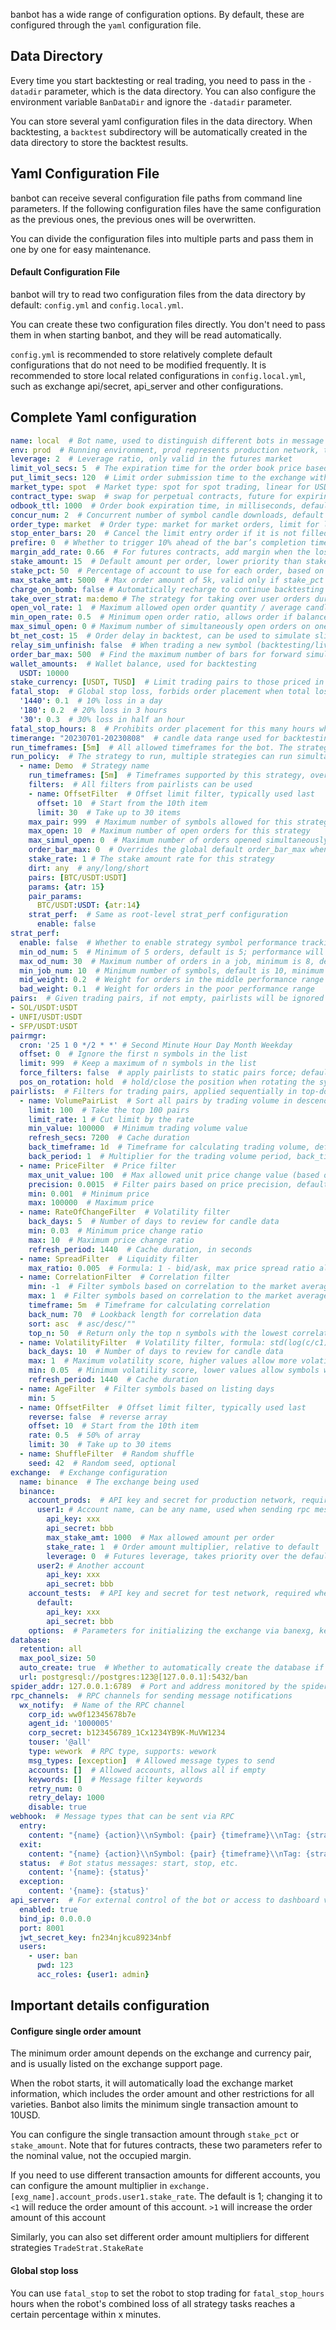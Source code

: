banbot has a wide range of configuration options. By default, these are configured through the `yaml` configuration file.

## Data Directory
Every time you start backtesting or real trading, you need to pass in the `-datadir` parameter, which is the data directory. You can also configure the environment variable `BanDataDir` and ignore the `-datadir` parameter.

You can store several yaml configuration files in the data directory. When backtesting, a `backtest` subdirectory will be automatically created in the data directory to store the backtest results.

## Yaml Configuration File
banbot can receive several configuration file paths from command line parameters. If the following configuration files have the same configuration as the previous ones, the previous ones will be overwritten.

You can divide the configuration files into multiple parts and pass them in one by one for easy maintenance.

#### Default Configuration File
banbot will try to read two configuration files from the data directory by default: `config.yml` and `config.local.yml`.

You can create these two configuration files directly. You don't need to pass them in when starting banbot, and they will be read automatically.

`config.yml` is recommended to store relatively complete default configurations that do not need to be modified frequently.
It is recommended to store local related configurations in `config.local.yml`, such as exchange api/secret, api_server and other configurations.

## Complete Yaml configuration
```yaml
name: local  # Bot name, used to distinguish different bots in message notifications
env: prod  # Running environment, prod represents production network, test represents test network (Binance testnet), dry_run represents simulation
leverage: 2  # Leverage ratio, only valid in the futures market
limit_vol_secs: 5  # The expiration time for the order book price based on trading volume, in seconds, default is 10
put_limit_secs: 120  # Limit order submission time to the exchange within which it is expected to be filled, in seconds, default is 120
market_type: spot  # Market type: spot for spot trading, linear for USDT-margined contracts, inverse for coin-margined contracts, option for options contracts
contract_type: swap  # swap for perpetual contracts, future for expiring contracts
odbook_ttl: 1000  # Order book expiration time, in milliseconds, default is 500
concur_num: 2  # Concurrent number of symbol candle downloads, default is 2 symbols
order_type: market  # Order type: market for market orders, limit for limit orders
stop_enter_bars: 20  # Cancel the limit entry order if it is not filled within this many candles, default is 0 (disabled)
prefire: 0  # Whether to trigger 10% ahead of the bar’s completion time
margin_add_rate: 0.66  # For futures contracts, add margin when the loss reaches this ratio of the initial margin to avoid liquidation, default is 0.66
stake_amount: 15  # Default amount per order, lower priority than stake_pct
stake_pct: 50  # Percentage of account to use for each order, based on the nominal value
max_stake_amt: 5000  # Max order amount of 5k, valid only if stake_pct is specified
charge_on_bomb: false # Automatically recharge to continue backtesting when backtesting liquidation occurs
take_over_strat: ma:demo # The strategy for taking over user orders during real trading, empty by default
open_vol_rate: 1  # Maximum allowed open order quantity / average candle volume ratio when not specifying order quantity, default is 1
min_open_rate: 0.5  # Minimum open order ratio, allows order if balance / per order amount exceeds this ratio when balance is insufficient, default is 0.5 (50%)
max_simul_open: 0 # Maximum number of simultaneously open orders on one candlestick
bt_net_cost: 15  # Order delay in backtest, can be used to simulate slippage, in seconds, default is 15
relay_sim_unfinish: false  # When trading a new symbol (backtesting/live trading), whether to trading from the open order relay at the beginning time
order_bar_max: 500  # Find the maximum number of bars for forward simulation from the open orders at the start time.
wallet_amounts:  # Wallet balance, used for backtesting
  USDT: 10000
stake_currency: [USDT, TUSD]  # Limit trading pairs to those priced in these currencies
fatal_stop:  # Global stop loss, forbids order placement when total loss reaches these limits
  '1440': 0.1  # 10% loss in a day
  '180': 0.2  # 20% loss in 3 hours
  '30': 0.3  # 30% loss in half an hour
fatal_stop_hours: 8  # Prohibits order placement for this many hours when global stop loss is triggered; default is 8
timerange: "20230701-20230808"  # candle data range used for backtesting
run_timeframes: [5m]  # All allowed timeframes for the bot. The strategy will choose the most suitable minimum timeframe; this setting is lower priority than run_policy
run_policy:  # The strategy to run, multiple strategies can run simultaneously or a strategy can be run with different parameters
  - name: Demo  # Strategy name
    run_timeframes: [5m]  # Timeframes supported by this strategy, overrides the root run_timeframes when provided
    filters:  # All filters from pairlists can be used
    - name: OffsetFilter  # Offset limit filter, typically used last
      offset: 10  # Start from the 10th item
      limit: 30  # Take up to 30 items
    max_pair: 999  # Maximum number of symbols allowed for this strategy
    max_open: 10  # Maximum number of open orders for this strategy
    max_simul_open: 0  # Maximum number of orders opened simultaneously on a candlestick
    order_bar_max: 0  # Overrides the global default order_bar_max when non-zero
    stake_rate: 1 # The stake amount rate for this strategy
    dirt: any  # any/long/short
    pairs: [BTC/USDT:USDT]
    params: {atr: 15}
    pair_params:
      BTC/USDT:USDT: {atr:14}
    strat_perf:  # Same as root-level strat_perf configuration
      enable: false
strat_perf:
  enable: false  # Whether to enable strategy symbol performance tracking, automatically reduces order size for symbols with significant losses
  min_od_num: 5  # Minimum of 5 orders, default is 5; performance will not be calculated if fewer than 5
  max_od_num: 30  # Maximum number of orders in a job, minimum is 8, default is 30
  min_job_num: 10  # Minimum number of symbols, default is 10, minimum is 7
  mid_weight: 0.2  # Weight for orders in the middle performance range
  bad_weight: 0.1  # Weight for orders in the poor performance range
pairs:  # Given trading pairs, if not empty, pairlists will be ignored
- SOL/USDT:USDT
- UNFI/USDT:USDT
- SFP/USDT:USDT
pairmgr:
  cron: '25 1 0 */2 * *' # Second Minute Hour Day Month Weekday
  offset: 0  # Ignore the first n symbols in the list
  limit: 999  # Keep a maximum of n symbols in the list
  force_filters: false  # apply pairlists to static pairs force; default: false
  pos_on_rotation: hold  # hold/close the position when rotating the symbol list, default: hold
pairlists:  # Filters for trading pairs, applied sequentially in top-down order
  - name: VolumePairList  # Sort all pairs by trading volume in descending order
    limit: 100  # Take the top 100 pairs
    limit_rate: 1 # Cut limit by the rate
    min_value: 100000  # Minimum trading volume value
    refresh_secs: 7200  # Cache duration
    back_timeframe: 1d  # Timeframe for calculating trading volume, default is 1 day
    back_period: 1  # Multiplier for the trading volume period, back_timeframe * back_period gives the time range
  - name: PriceFilter  # Price filter
    max_unit_value: 100  # Max allowed unit price change value (based on quote currency, usually USDT)
    precision: 0.0015  # Filter pairs based on price precision, default requires price changes to be at least 0.1%
    min: 0.001  # Minimum price
    max: 100000  # Maximum price
  - name: RateOfChangeFilter  # Volatility filter
    back_days: 5  # Number of days to review for candle data
    min: 0.03  # Minimum price change ratio
    max: 10  # Maximum price change ratio
    refresh_period: 1440  # Cache duration, in seconds
  - name: SpreadFilter  # Liquidity filter
    max_ratio: 0.005  # Formula: 1 - bid/ask, max price spread ratio allowed
  - name: CorrelationFilter  # Correlation filter
    min: -1  # Filter symbols based on correlation to the market average; default is 0 (disabled)
    max: 1  # Filter symbols based on correlation to the market average; default is 0 (disabled)
    timeframe: 5m  # Timeframe for calculating correlation
    back_num: 70  # Lookback length for correlation data
    sort: asc  # asc/desc/""
    top_n: 50  # Return only the top n symbols with the lowest correlation; default is 0 (no limit)
  - name: VolatilityFilter  # Volatility filter, formula: std(log(c/c1)) * sqrt(back_days)
    back_days: 10  # Number of days to review for candle data
    max: 1  # Maximum volatility score, higher values allow more volatile symbols on the daily level
    min: 0.05  # Minimum volatility score, lower values allow symbols with less volatility on the daily level
    refresh_period: 1440  # Cache duration
  - name: AgeFilter  # Filter symbols based on listing days
    min: 5
  - name: OffsetFilter  # Offset limit filter, typically used last
    reverse: false  # reverse array
    offset: 10  # Start from the 10th item
    rate: 0.5  # 50% of array
    limit: 30  # Take up to 30 items
  - name: ShuffleFilter  # Random shuffle
    seed: 42  # Random seed, optional
exchange:  # Exchange configuration
  name: binance  # The exchange being used
  binance:
    account_prods:  # API key and secret for production network, required when env is set to prod
      user1: # Account name, can be any name, used when sending rpc messages
        api_key: xxx
        api_secret: bbb
        max_stake_amt: 1000  # Max allowed amount per order
        stake_rate: 1  # Order amount multiplier, relative to default
        leverage: 0  # Futures leverage, takes priority over the default
      user2: # Another account
        api_key: xxx
        api_secret: bbb
    account_tests:  # API key and secret for test network, required when env is set to test
      default:
        api_key: xxx
        api_secret: bbb
    options:  # Parameters for initializing the exchange via banexg, keys will be automatically converted from snake_case to CamelCase.
database:
  retention: all
  max_pool_size: 50
  auto_create: true  # Whether to automatically create the database if it does not exist
  url: postgresql://postgres:123@[127.0.0.1]:5432/ban
spider_addr: 127.0.0.1:6789  # Port and address monitored by the spider process
rpc_channels:  # RPC channels for sending message notifications
  wx_notify:  # Name of the RPC channel
    corp_id: ww0f12345678b7e
    agent_id: '1000005'
    corp_secret: b123456789_1Cx1234YB9K-MuVW1234
    touser: '@all'
    type: wework  # RPC type, supports: wework
    msg_types: [exception]  # Allowed message types to send
    accounts: []  # Allowed accounts, allows all if empty
    keywords: []  # Message filter keywords
    retry_num: 0
    retry_delay: 1000
    disable: true
webhook:  # Message types that can be sent via RPC
  entry:
    content: "{name} {action}\\nSymbol: {pair} {timeframe}\\nTag: {strategy}  {enter_tag}\\nPrice: {price:.5f}\\nCost: {value:.2f}"
  exit:
    content: "{name} {action}\\nSymbol: {pair} {timeframe}\\nTag: {strategy}  {exit_tag}\\nPrice: {price:.5f}\\nCost: {value:.2f}\\nProfit: {profit:.2f}"
  status:  # Bot status messages: start, stop, etc.
    content: '{name}: {status}'
  exception:
    content: '{name}: {status}'
api_server:  # For external control of the bot or access to dashboard via API
  enabled: true
  bind_ip: 0.0.0.0
  port: 8001
  jwt_secret_key: fn234njkcu89234nbf
  users:
    - user: ban
      pwd: 123
      acc_roles: {user1: admin}
```

## Important details configuration
#### Configure single order amount
The minimum order amount depends on the exchange and currency pair, and is usually listed on the exchange support page.

When the robot starts, it will automatically load the exchange market information, which includes the order amount and other restrictions for all varieties. Banbot also limits the minimum single transaction amount to 10USD.

You can configure the single transaction amount through `stake_pct` or `stake_amount`. Note that for futures contracts, these two parameters refer to the nominal value, not the occupied margin.

If you need to use different transaction amounts for different accounts, you can configure the amount multiplier in `exchange.[exg_name].account_prods.user1.stake_rate`. The default is 1; changing it to `<1` will reduce the order amount of this account. `>1` will increase the order amount of this account

Similarly, you can also set different order amount multipliers for different strategies `TradeStrat.StakeRate`

#### Global stop loss
You can use `fatal_stop` to set the robot to stop trading for `fatal_stop_hours` hours when the robot's combined loss of all strategy tasks reaches a certain percentage within x minutes.
